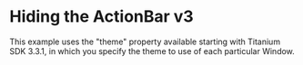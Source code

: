 # Hiding the ActionBar v3

This example uses the "theme" property available starting with Titanium SDK 3.3.1, in which you specify the theme to use of each particular Window.